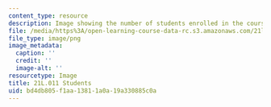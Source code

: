 ```yaml
---
content_type: resource
description: Image showing the number of students enrolled in the course.
file: /media/https%3A/open-learning-course-data-rc.s3.amazonaws.com/21l-011-the-film-experience-fall-2013/bd4db805f1aa13811a0a19a330885c0a_21L-011_stat-students.png
file_type: image/png
image_metadata:
  caption: ''
  credit: ''
  image-alt: ''
resourcetype: Image
title: 21L.011 Students
uid: bd4db805-f1aa-1381-1a0a-19a330885c0a
---
```

